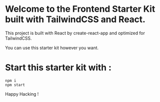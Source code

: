 # Welcome to the Frontend Starter Kit built with TailwindCSS and React.

This project is built with React by create-react-app and optimized for TailwindCSS.

You can use this starter kit however you want.

# Start this starter kit with :
```
npm i
npm start
```

Happy Hacking !
